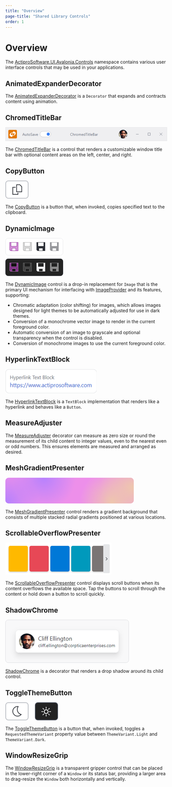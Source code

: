 ```yaml
---
title: "Overview"
page-title: "Shared Library Controls"
order: 1
---
```

# Overview

The [ActiproSoftware.UI.Avalonia.Controls](xref:@ActiproUIRoot.Controls) namespace contains various user interface controls that may be used in your applications.

## AnimatedExpanderDecorator

The [AnimatedExpanderDecorator](animated-expander-decorator.md) is a `Decorator` that expands and contracts content using animation.

## ChromedTitleBar

![Screenshot](../images/chromed-title-bar.png)

The [ChromedTitleBar](chromed-title-bar.md) is a control that renders a customizable window title bar with optional content areas on the left, center, and right.

## CopyButton

![Screenshot](../images/copybutton-200%.png)

The [CopyButton](copy-button.md) is a button that, when invoked, copies specified text to the clipboard.

## DynamicImage

![Screenshot](../images/dynamicimage-multi.png)

The [DynamicImage](dynamic-image.md) control is a drop-in replacement for `Image` that is the primary UI mechanism for interfacing with [ImageProvider](xref:@ActiproUIRoot.Media.ImageProvider) and its features, supporting:

- Chromatic adaptation (color shifting) for images, which allows images designed for light themes to be automatically adjusted for use in dark themes.
- Conversion of a monochrome vector image to render in the current foreground color.
- Automatic conversion of an image to grayscale and optional transparency when the control is disabled.
- Conversion of monochrome images to use the current foreground color.

## HyperlinkTextBlock

![Screenshot](../images/hyperlink-text-block-125%.png)

The [HyperlinkTextBlock](hyperlink-textblock.md) is a `TextBlock` implementation that renders like a hyperlink and behaves like a `Button`.

## MeasureAdjuster

The [MeasureAdjuster](measure-adjuster.md) decorator can measure as zero size or round the measurement of its child content to integer values, even to the nearest even or odd numbers.  This ensures elements are measured and arranged as desired.

## MeshGradientPresenter

![Screenshot](../images/meshgradientpresenter.png)

The [MeshGradientPresenter](mesh-gradient-presenter.md) control renders a gradient background that consists of multiple stacked radial gradients positioned at various locations.

## ScrollableOverflowPresenter

![Screenshot](../images/scrollableoverflowpresenter.png)

The [ScrollableOverflowPresenter](scrollable-overflow-presenter.md) control displays scroll buttons when its content overflows the available space.  Tap the buttons to scroll through the content or hold down a button to scroll quickly.

## ShadowChrome

![Screenshot](../images/shadowchrome.png)

[ShadowChrome](shadow-chrome.md) is a decorator that renders a drop shadow around its child control.

## ToggleThemeButton

![Screenshot](../images/togglethemebutton-200%-multi.png)

The [ToggleThemeButton](toggle-theme-button.md) is a button that, when invoked, toggles a `RequestedThemeVariant` property value between `ThemeVariant.Light` and `ThemeVariant.Dark`.

## WindowResizeGrip

The [WindowResizeGrip](window-resize-grip.md) is a transparent gripper control that can be placed in the lower-right corner of a `Window` or its status bar, providing a larger area to drag-resize the `Window` both horizontally and vertically.